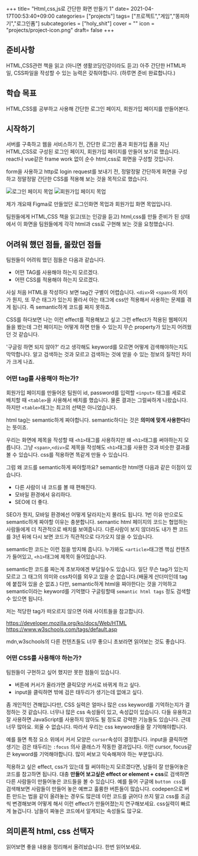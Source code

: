 +++
title= "Html,css,js로 간단한 화면 만들기 1"
date= 2021-04-17T00:53:40+09:00
categories= ["projects"]
tags= ["프로젝트","게임","똥피하기","로그인폼"]
subcategories = ["holy_shit"]
cover = ""
icon = "projects/project-icon.png"
draft= false
+++
## 준비사항
HTML,CSS관련 책을 읽고 (아니면 생활코딩인강이라도 듣고) 아주 간단한 HTML파일, CSS파일을 작성할 수 있는 능력은 갖춰야합니다. (하루면 준비 완료합니다.)

## 학습 목표
HTML,CSS를 공부하고 사용해 간단한 로그인 페이지, 회원가입 페이지를 만들어본다.

## 시작하기
서버를 구축하고 웹을 서비스하기 전, 간단한 로그인 폼과 회원가입 폼을 지닌 HTML,CSS로 구성된 로그인 페이지, 회원가입 페이지를 만들어 보기로 했습니다. react나 vue같은 frame work 없이 순수 html,css로 화면을 구성할 것입니다.

form을 사용하고 http로 login request를 보내기 전, 정말정말 간단하게 화면을 구성하고 정말정말 간단한 CSS를 적용해 보는 것을 목적으로 했습니다. 

![로그인 페이지 목업](../images/로그인화면.png)
![회원가입 페이지 목업](../images/회원가입화면.png)

제가 개요때 Figma로 만들었던 로그인화면 목업과 회원가입 화면 목업입니다.

팀원들에게 HTML,CSS 책을 읽고(또는 인강을 듣고) html,css를 만들 준비가 된 상태에서 이 화면을 팀원들에게 각각 html과 css로 구현해 보는 것을 요청했습니다.

## 어려워 했던 점들, 몰랐던 점들
팀원들이 어려워 했던 점들은 다음과 같습니다.

- 어떤 TAG를 사용해야 하는지 모르겠다.
- 어떤 CSS를 적용해야 하는지 모르겠다.

사실 처음 HTML을 작성하다 보면 tag간 구별이 어렵습니다. `<div>`와 `<span>`의 차이가 뭔지, 또 무슨 태그가 있는지 몰라서 아는 태그에 css만 적용해서 사용하는 문제를 겪게 됩니다. 즉 semantic하게 코드를 짜지 못하죠.

CSS를 하다보면 나는 이런 effect를 적용해보고 싶고 그런 effect가 적용된 웹페이지들을 봤는데 그런 페이지는 어떻게 하면 만들 수 있는지 무슨 property가 있는지 어려웠던 것 같습니다.

'구글링 하면 되지 않아?' 라고 생각해도 keyword를 모르면 어떻게 검색해야하는지도 막막합니다. 알고 검색하는 것과 모르고 검색하는 것에 얻을 수 있는 정보의 질적인 차이가 크게 나죠.

### 어떤 tag를 사용해야 하는가?
회원가입 페이지를 만들어온 팀원이 id, password를 입력할 `<input>` 태그를 세로로 배치할 때 `<table>`을 사용해서 배치를 했습니다. 물론 결과는 그럴싸하게 나왔습니다. 하지만 `<table>`태그는 최고의 선택은 아니었습니다.

html tag는 semantic하게 짜야합니다. semantic하다는 것은 **의미에 맞게 사용한다**라는 뜻이죠. 

우리는 화면에 제목을 작성할 때 `<h1>`태그를 사용하지만 왜 `<h1>`태그를 써야하는지 모릅니다. 그냥 `<span>`,`<div>`로 제목을 작성해도 `<h1>`태그를 사용한 것과 비슷한 결과를 볼 수 있습니다. css를 적용하면 똑같게 만들 수 있습니다.

그럼 왜 코드를 semantic하게 짜야할까요? semantic한 html엔 다음과 같은 이점이 있습니다. 

- 다른 사람이 내 코드를 볼 때 편해진다.
- 모바일 환경에서 유리하다.
- SEO에 더 좋다.

SEO가 뭔지, 모바일 환경에선 어떻게 달라지는지 몰라도 됩니다. 1번 이유 만으로도 semantic하게 짜야할 이유는 충분합니다. semantic html 페이지의 코드는 협업하는 사람들에게 더 직관적으로 배치를 보여줍니다. 다른사람이 보지 않더라도 내가 짠 코드를 3년 뒤에 다시 보면 코드가 직관적으로 다가오지 않을 수 있습니다.

semantic한 코드는 이런 점을 방지해 줍니다. 누가봐도 `<article>`태그엔 핵심 컨텐츠가 들어있고, `<h1>`태그에 제목이 들어있습니다. 

semantic한 코드를 짜는게 초보자에겐 부담일수도 있습니다. 일단 무슨 tag가 있는지 모르고 그 태그의 의미와 css차이를 외우고 있을 순 없습니다.(배울게 산더미인데 tag에 붙잡혀 있을 순 없죠.) 다만, semantic하게 html을 짜야한다는 것을 기억하고 semantic이라는 keyword를 기억했다 구글링할때 `semantic html tags` 정도 검색할 수 있으면 됩니다.

저는 적당한 tag가 떠오르지 않으면 아래 사이트들을 참고합니다.

https://developer.mozilla.org/ko/docs/Web/HTML
https://www.w3schools.com/tags/default.asp

mdn,w3schools의 다른 컨텐츠들도 너무 좋으니 초보라면 읽어보는 것도 좋습니다.

### 어떤 CSS를 사용해야 하는가?
팀원들이 구현하고 싶어 했지만 못한 점들이 있습니다.

- 버튼에 커서가 올라가면 클릭모양 커서로 바뀌게 하고 싶다.
- input을 클릭하면 밖에 검은 태두리가 생기는데 없애고 싶다.

좀 개인적인 견해입니다만, CSS 실력은 얼마나 많은 css keyword를 기억하는지가 결정하는 것 같습니다. 너무나 많은 css 속성들이 있고, 속성값이 있습니다. 다들 유용하고 잘 사용하면 JavaScript를 사용하지 않아도 될 정도로 강력한 기능들도 있습니다. 근데 너무 많아요. 외울 수 없습니다. 따라서 우리는 css keyword들을 잘 기억해야합니다. 

예를 들면 특정 요소 위에서 커서 모양은 `cursor`속성이 결정합니다.
input을 클릭하면 생기는 검은 태두리는 `:focus` 의사 클래스가 작동한 결과입니다. 이런 cursor, focus같은 keyword를 기억해야합니다. 많이 써보고 익숙해져야 하는 부분입니다.

적용하고 싶은 effect, css가 있는데 뭘 써야하는지 모르겠다면, 남들이 잘 만들어놓은 코드를 참고하면 됩니다. 대충 **만들어 보고싶은 effect or element + css**로 검색하면 다른 사람들이 만들어놓은 코드들을 볼 수 있습니다. 예를 들어 구글에 `button css`를 검색해보면 사람들이 만들어 놓은 예쁘고 훌륭한 버튼들이 많습니다. codepen으로 버튼 만드는 법을 같이 올려놓는 경우도 많은데 이런 코드를 긁어다 쓰지 말고 css를 조금씩 변경해보며 어떻게 해서 이런 effect가 만들어졌는지 연구해보세요. css실력이 빠르게 늘겁니다. 남들이 짜놓은 코드에서 알게되는 속성들도 많구요.

## 의미론적 html, css 선택자
읽어보면 좋을 내용을 정리해서 올려놨습니다. 한번 읽어보세요.

